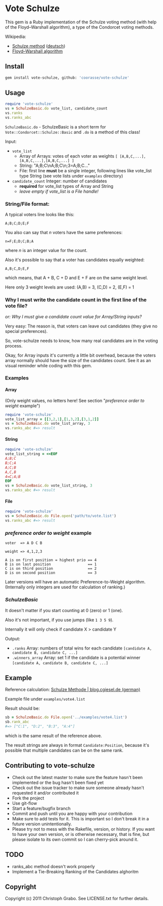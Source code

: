 # Vote Schulze

This gem is a Ruby implementation of the Schulze voting method (with help of the Floyd–Warshall algorithm), 
a type of the Condorcet voting methods.


Wikipedia:

* [Schulze method](http://en.wikipedia.org/wiki/Schulze_method) ([deutsch](http://de.wikipedia.org/wiki/Schulze-Methode))
* [Floyd–Warshall algorithm](http://en.wikipedia.org/wiki/Floyd%E2%80%93Warshall_algorithm)

## Install

``` bash
gem install vote-schulze, github: 'coorasse/vote-schulze'
```

## Usage

``` ruby
require 'vote-schulze'
vs = SchulzeBasic.do vote_list, candidate_count
vs.ranks
vs.ranks_abc
```

`SchulzeBasic.do` - SchulzeBasic is a short term for `Vote::Condorcet::Schulze::Basic` and `.do` is a method of this class!

Input:

* `vote_list`
  * Array of Arrays: votes of each voter as weights `[ [A,B,C,...],[A,B,C,...],[A,B,C,...] ]`
  * String: "A;B;C\nA;B;C\n;3=A;B;C..."
  * File: first line **must** be a single integer, following lines like vote_list type String (see vote lists under `examples` directory)
* `candidate_count` Integer: number of candidates
  * **required** for vote_list types of Array and String
  * _leave empty if vote_list is a File handle!_

### String/File format:

A typical voters line looks like this:

```
A;B;C;D;E;F
```

You also can say that _n_ voters have the same preferences:

```
n=F;E;D;C;B;A
```

where _n_ is an integer value for the count.

Also it's possible to say that a voter has candidates equally weighted:

```
A,B;C,D;E,F
```

which means, that A + B, C + D and E + F are on the same weight level.

Here only 3 weight levels are used: (A,B) = 3, (C,D) = 2, (E,F) = 1

### Why I must write the candidate count in the first line of the vote file?

_or: Why I must give a candidate count value for Array/String inputs?_

Very easy: The reason is, that voters can leave out candidates (they give no special preferences).

So, vote-schulze needs to know, how many real candidates are in the voting process.

Okay, for Array inputs it's currently a little bit overhead, because the voters array normally should have the size of the candidates count.
See it as an visual reminder while coding with this gem.

### Examples

#### Array

(Only weight values, no letters here! See section "_preference order to weight_ example")

``` ruby
require 'vote-schulze'
vote_list_array = [[3,2,1],[1,3,2],[3,1,2]]
vs = SchulzeBasic.do vote_list_array, 3
vs.ranks_abc #=> result
```

#### String

``` ruby
require 'vote-schulze'
vote_list_string = <<EOF
A;B;C
B;C;A
A;C;B
A,C,B
4=C;A;B
EOF
vs = SchulzeBasic.do vote_list_string, 3
vs.ranks_abc #=> result
```

#### File

``` ruby
require 'vote-schulze'
vs = SchulzeBasic.do File.open('path/to/vote.list')
vs.ranks_abc #=> result
```

### _preference order to weight_ example

```
voter  => A D C B

weight => 4,1,2,3

A is on first position = highest prio == 4
B is on last position                 == 1
C is on third position                == 2
D is on second position               == 3
```

Later versions will have an automatic Preference-to-Weight algorithm.
(Internally only integers are used for calculation of ranking.)

### _SchulzeBasic_

It doesn't matter if you start counting at 0 (zero) or 1 (one).

Also it's not important, if you use jumps (like `1 3 5 9`).

Internally it will only check if candidate X > candidate Y

Output:

* `.ranks` Array: numbers of total wins for each candidate `[candidate A, candidate B, candidate C, ...]`
* `.winners_array` Array: set 1 if the candidate is a potential winner `[candidate A, candidate B, candidate C, ...]`

## Example

Reference calculation: [Schulze Methode | blog.cgiesel.de (german)](http://blog.cgiesel.de/schulze-methode/)

Example file under `examples/vote4.list`

Result should be:

``` ruby
sb = SchulzeBasic.do File.open('../examples/vote4.list')
sb.rank_abc
#=> ["C:1", "D:2", "B:3", "A:4"]
```

which is the same result of the reference above.

The result strings are always in format `Candidate:Position`, because it's possible that multiple candidates can be on the same rank.

## Contributing to vote-schulze

* Check out the latest master to make sure the feature hasn't been implemented or the bug hasn't been fixed yet
* Check out the issue tracker to make sure someone already hasn't requested it and/or contributed it
* Fork the project
* Use git-flow
* Start a feature/bugfix branch
* Commit and push until you are happy with your contribution
* Make sure to add tests for it. This is important so I don't break it in a future version unintentionally.
* Please try not to mess with the Rakefile, version, or history. If you want to have your own version, or is otherwise necessary, that is fine, but please isolate to its own commit so I can cherry-pick around it.

## TODO

* ranks_abc method doesn't work properly
* Implement a Tie-Breaking Ranking of the Candidates alghoritm

## Copyright

Copyright (c) 2011 Christoph Grabo. See LICENSE.txt for further details.

